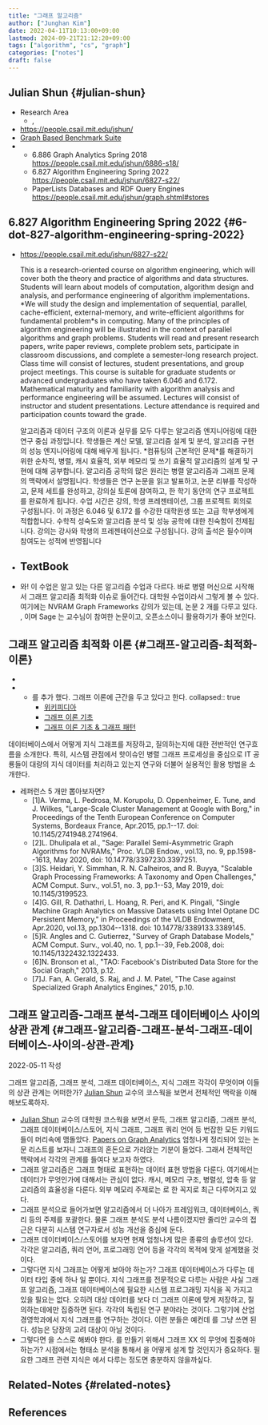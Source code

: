 ```yaml
---
title: "그래프 알고리즘"
author: ["Junghan Kim"]
date: 2022-04-11T10:13:00+09:00
lastmod: 2024-09-21T21:12:20+09:00
tags: ["algorithm", "cs", "graph"]
categories: ["notes"]
draft: false
---
```


## Julian Shun {#julian-shun}



-   Research Area
    -   ,
-   <https://people.csail.mit.edu/jshun/>
-   [Graph Based Benchmark Suite](https://paralg.github.io/gbbs/)
-   -   6.886 Graph Analytics Spring 2018 <https://people.csail.mit.edu/jshun/6886-s18/>
    -   6.827 Algorithm Engineering Spring 2022 <https://people.csail.mit.edu/jshun/6827-s22/>
    -   PaperLists Databases and RDF Query Engines <https://people.csail.mit.edu/jshun/graph.shtml#stores>


## 6.827 Algorithm Engineering Spring 2022 {#6-dot-827-algorithm-engineering-spring-2022}

-   <https://people.csail.mit.edu/jshun/6827-s22/>

    This is a research-oriented course on algorithm engineering, which will cover both the theory and practice of algorithms and data structures. Students will learn about models of computation, algorithm design and analysis, and performance engineering of algorithm implementations. \*We will study the design and implementation of sequential, parallel, cache-efficient, external-memory, and write-efficient algorithms for fundamental problem\*s in computing. Many of the principles of algorithm engineering will be illustrated in the context of parallel algorithms and graph problems. Students will read and present research papers, write paper reviews, complete problem sets, participate in classroom discussions, and complete a semester-long research project. Class time will consist of lectures, student presentations, and group project meetings. This course is suitable for graduate students or advanced undergraduates who have taken 6.046 and 6.172. Mathematical maturity and familiarity with algorithm analysis and performance engineering will be assumed. Lectures will consist of instructor and student presentations. Lecture attendance is required and participation counts toward the grade.

    알고리즘과 데이터 구조의 이론과 실무를 모두 다루는 알고리즘 엔지니어링에 대한 연구 중심 과정입니다. 학생들은 계산 모델, 알고리즘 설계 및 분석, 알고리즘 구현의 성능 엔지니어링에 대해 배우게 됩니다. \*컴퓨팅의 근본적인 문제\*를 해결하기 위한 순차적, 병렬, 캐시 효율적, 외부 메모리 및 쓰기 효율적 알고리즘의 설계 및 구현에 대해 공부합니다. 알고리즘 공학의 많은 원리는 병렬 알고리즘과 그래프 문제의 맥락에서 설명됩니다. 학생들은 연구 논문을 읽고 발표하고, 논문 리뷰를 작성하고, 문제 세트를 완성하고, 강의실 토론에 참여하고, 한 학기 동안의 연구 프로젝트를 완료하게 됩니다. 수업 시간은 강의, 학생 프레젠테이션, 그룹 프로젝트 회의로 구성됩니다. 이 과정은 6.046 및 6.172 를 수강한 대학원생 또는 고급 학부생에게 적합합니다. 수학적 성숙도와 알고리즘 분석 및 성능 공학에 대한 친숙함이 전제됩니다. 강의는 강사와 학생의 프레젠테이션으로 구성됩니다. 강의 출석은 필수이며 참여도는 성적에 반영됩니다

-   TextBook
    -
-   와! 이 수업은 알고 있는 다른 알고리즘 수업과 다르다. 바로 병렬 머신으로 시작해서 그래프 알고리즘 최적화 이슈로 들어간다. 대학원 수업이라서 그렇게 볼 수 있다. 여기에는 NVRAM Graph Frameworks 강의가 있는데, 논문 2 개를 다루고 있다. , 이며 Sage 는 교수님이 참여한 논문이고, 오픈소스이니 활용하기가 좋아 보인다.


## 그래프 알고리즘 최적화 이론 {#그래프-알고리즘-최적화-이론}

-
-   -   를 추가 했다. 그래프 이론에 근간을 두고 있다고 한다. collapsed:: true
        -   [위키피디아](https://en.wikipedia.org/wiki/Graph_theory)
        -   [그래프 이론 기초](https://datascienceschool.net/03%20machine%20learning/17.01%20%EA%B7%B8%EB%9E%98%ED%94%84%20%EC%9D%B4%EB%A1%A0%20%EA%B8%B0%EC%B4%88.html)
        -   [그래프 이론 기초 &amp; 그래프 패턴](https://velog.io/@babydeveloper/%EA%B7%B8%EB%9E%98%ED%94%84-%EC%9D%B4%EB%A1%A0-%EA%B8%B0%EC%B4%88-%EA%B7%B8%EB%9E%98%ED%94%84-%ED%8C%A8%ED%84%B4)

데이터베이스에서 어떻게 지식 그래프를 저장하고, 질의하는지에 대한 전반적인 연구흐름을 소개한다. 특히, 시스템 관점에서 핫이슈인 병렬 그래프 프로세싱을 중심으로 IT 공룡들이 대량의 지식 데이터를 처리하고 있는지 연구와 더불어 실용적인 활용 방법을 소개한다.

-   레퍼런스 5 개만 뽑아보자면?
    -   [1]A. Verma, L. Pedrosa, M. Korupolu, D. Oppenheimer, E. Tune, and J. Wilkes, "Large-Scale Cluster Management at Google with Borg," in Proceedings of the Tenth European Conference on Computer Systems, Bordeaux France, Apr.2015, pp.1--17. doi: 10.1145/2741948.2741964.
    -   [2]L. Dhulipala et al., "Sage: Parallel Semi-Asymmetric Graph Algorithms for NVRAMs," Proc. VLDB Endow., vol.13, no. 9, pp.1598--1613, May 2020, doi: 10.14778/3397230.3397251.
    -   [3]S. Heidari, Y. Simmhan, R. N. Calheiros, and R. Buyya, "Scalable Graph Processing Frameworks: A Taxonomy and Open Challenges," ACM Comput. Surv., vol.51, no. 3, pp.1--53, May 2019, doi: 10.1145/3199523.
    -   [4]G. Gill, R. Dathathri, L. Hoang, R. Peri, and K. Pingali, "Single Machine Graph Analytics on Massive Datasets using Intel Optane DC Persistent Memory," in Proceedings of the VLDB Endowment, Apr.2020, vol.13, pp.1304--1318. doi: 10.14778/3389133.3389145.
    -   [5]R. Angles and C. Gutierrez, "Survey of Graph Database Models," ACM Comput. Surv., vol.40, no. 1, pp.1--39, Feb.2008, doi: 10.1145/1322432.1322433.
    -   [6]N. Bronson et al., "TAO: Facebook's Distributed Data Store for the Social Graph," 2013, p.12.
    -   [7]J. Fan, A. Gerald, S. Raj, and J. M. Patel, "The Case against Specialized Graph Analytics Engines," 2015, p.10.


## 그래프 알고리즘-그래프 분석-그래프 데이터베이스 사이의 상관 관계 {#그래프-알고리즘-그래프-분석-그래프-데이터베이스-사이의-상관-관계}

2022-05-11 작성

그래프 알고리즘, 그래프 분석, 그래프 데이터베이스, 지식 그래프 각각이 무엇이며 이들의 상관 관계는 어떠한가? [Julian Shun](#julian-shun) 교수의 코스웍을 보면서 전체적인 맥락을 이해해보도록하자.

-   [Julian Shun](#julian-shun) 교수의 대학원 코스웍을 보면서 문득, 그래프 알고리즘, 그래프 분석, 그래프 데이터베이스/스토어, 지식 그래프, 그래프 쿼리 언어 등 번잡한 모든 키워드들이 머리속에 맴돌았다. [Papers on Graph Analytics](https://people.csail.mit.edu/jshun/graph.shtml#stores) 엄청나게 정리되어 있는 논문 리스트를 보자니 그래프의 혼돈으로 가라앉는 기분이 들었다. 그래서 전체적인 맥락에서 각각의 관계를 들여다 보고자 하였다.
-   그래프 알고리즘은 그래프 형태로 표현하는 데이터 표현 방법을 다룬다. 여기에서는 데이터가 무엇인가에 대해서는 관심이 없다. 캐시, 메모리 구조, 병렬성, 압축 등 알고리즘의 효율성을 다룬다. 외부 메모리 주제로는 로 한 꼭지로 최근 다루어지고 있다.
-   그래프 분석으로 들어가보면 알고리즘에서 더 나아가 프레임워크, 데이터베이스, 쿼리 등의 주제를 포괄한다. 물론 그래프 분석도 분석 나름이겠지만 줄리안 교수의 접근은 다분히 시스템 연구자로서 성능 개선을 중심에 둔다.
-   그래프 데이터베이스/스토어를 보자면 현재 엄청나게 많은 종류의 솔루션이 있다. 각각은 알고리즘, 쿼리 언어, 프로그래밍 언어 등을 각각의 목적에 맞게 설계했을 것이다.
-   그렇다면 지식 그래프는 어떻게 보아야 하는가? 그래프 데이터베이스가 다루는 데이터 타입 중에 하나 일 뿐이다. 지식 그래프를 전문적으로 다루는 사람은 사실 그래프 알고리즘, 그래프 데이터베이스에 필요한 시스템 프로그래밍 지식을 꼭 가지고 있을 필요는 없다. 오히려 대상 데이터를 보다 더 그래프 이론에 맞게 저장하고, 질의하는데에만 집중하면 된다. 각각의 독립된 연구 분야라는 것이다. 그렇기에 산업경영학과에서 지식 그래프를 연구하는 것이다. 이런 분들은 예컨데 를 그냥 쓰면 된다. 성능은 당장의 고려 대상이 아닐 것이다.
-   그렇다면 을 스스로 해봐야 한다. 를 만들기 위해서 그래프 XX 의 무엇에 집중해야 하는가? 시점에서는 형태소 분석을 통해서 을 어떻게 설계 할 것인지가 중요하다. 필요한 그래프 관련 지식은 에서 다루는 정도면 충분하지 않을까싶다.


## Related-Notes {#related-notes}

## References

<style>.csl-entry{text-indent: -1.5em; margin-left: 1.5em;}</style><div class="csl-bib-body">
</div>
